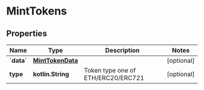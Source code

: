 
# MintTokens

## Properties
Name | Type | Description | Notes
------------ | ------------- | ------------- | -------------
**&#x60;data&#x60;** | [**MintTokenData**](MintTokenData.md) |  |  [optional]
**type** | **kotlin.String** | Token type one of ETH/ERC20/ERC721 |  [optional]



